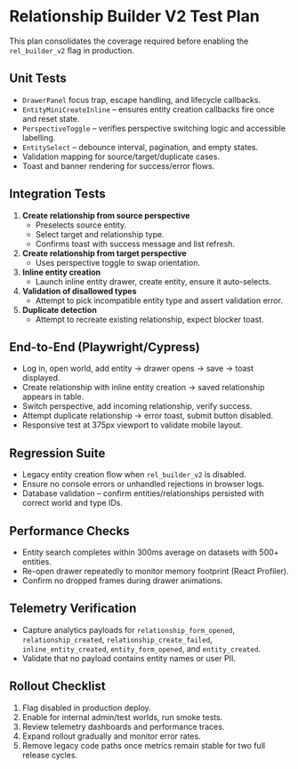 # Relationship Builder V2 Test Plan

This plan consolidates the coverage required before enabling the `rel_builder_v2` flag in production.

## Unit Tests

- `DrawerPanel` focus trap, escape handling, and lifecycle callbacks.
- `EntityMiniCreateInline` – ensures entity creation callbacks fire once and reset state.
- `PerspectiveToggle` – verifies perspective switching logic and accessible labelling.
- `EntitySelect` – debounce interval, pagination, and empty states.
- Validation mapping for source/target/duplicate cases.
- Toast and banner rendering for success/error flows.

## Integration Tests

1. **Create relationship from source perspective**
   - Preselects source entity.
   - Select target and relationship type.
   - Confirms toast with success message and list refresh.
2. **Create relationship from target perspective**
   - Uses perspective toggle to swap orientation.
3. **Inline entity creation**
   - Launch inline entity drawer, create entity, ensure it auto-selects.
4. **Validation of disallowed types**
   - Attempt to pick incompatible entity type and assert validation error.
5. **Duplicate detection**
   - Attempt to recreate existing relationship, expect blocker toast.

## End-to-End (Playwright/Cypress)

- Log in, open world, add entity → drawer opens → save → toast displayed.
- Create relationship with inline entity creation → saved relationship appears in table.
- Switch perspective, add incoming relationship, verify success.
- Attempt duplicate relationship → error toast, submit button disabled.
- Responsive test at 375px viewport to validate mobile layout.

## Regression Suite

- Legacy entity creation flow when `rel_builder_v2` is disabled.
- Ensure no console errors or unhandled rejections in browser logs.
- Database validation – confirm entities/relationships persisted with correct world and type IDs.

## Performance Checks

- Entity search completes within 300ms average on datasets with 500+ entities.
- Re-open drawer repeatedly to monitor memory footprint (React Profiler).
- Confirm no dropped frames during drawer animations.

## Telemetry Verification

- Capture analytics payloads for `relationship_form_opened`, `relationship_created`, `relationship_create_failed`, `inline_entity_created`, `entity_form_opened`, and `entity_created`.
- Validate that no payload contains entity names or user PII.

## Rollout Checklist

1. Flag disabled in production deploy.
2. Enable for internal admin/test worlds, run smoke tests.
3. Review telemetry dashboards and performance traces.
4. Expand rollout gradually and monitor error rates.
5. Remove legacy code paths once metrics remain stable for two full release cycles.
